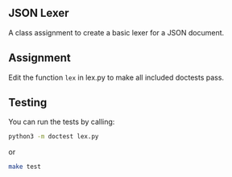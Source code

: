 JSON Lexer
----------

A class assignment to create a basic lexer for a JSON document.

Assignment
----------

Edit the function `lex` in lex.py to make all included doctests pass.

Testing
-------

You can run the tests by calling:

```sh
python3 -m doctest lex.py
```

or

```sh
make test
```
